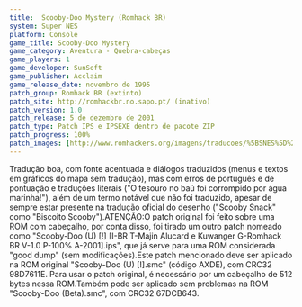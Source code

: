 ```yaml
---
title:  Scooby-Doo Mystery (Romhack BR)
system: Super NES
platform: Console
game_title: Scooby-Doo Mystery
game_category: Aventura - Quebra-cabeças
game_players: 1
game_developer: SunSoft
game_publisher: Acclaim
game_release_date: novembro de 1995
patch_group: Romhack BR (extinto)
patch_site: http://romhackbr.no.sapo.pt/ (inativo)
patch_version: 1.0
patch_release: 5 de dezembro de 2001
patch_type: Patch IPS e IPSEXE dentro de pacote ZIP
patch_progress: 100%
patch_images: [http://www.romhackers.org/imagens/traducoes/%5BSNES%5D%20Scooby-Doo%20Mystery%20-%20Romhack%20BR%20-%201.png,http://www.romhackers.org/imagens/traducoes/%5BSNES%5D%20Scooby-Doo%20Mystery%20-%20Romhack%20BR%20-%202.png,http://www.romhackers.org/imagens/traducoes/%5BSNES%5D%20Scooby-Doo%20Mystery%20-%20Romhack%20BR%20-%203.png]
---
```

Tradução boa, com fonte acentuada e diálogos traduzidos (menus e textos em gráficos do mapa sem tradução), mas com erros de português e de pontuação e traduções literais ("O tesouro no baú foi corrompido por água marinha!"), além de um termo notável que não foi traduzido, apesar de sempre estar presente na tradução oficial do desenho ("Scooby Snack" como "Biscoito Scooby").ATENÇÃO:O patch original foi feito sobre uma ROM com cabeçalho, por conta disso, foi tirado um outro patch nomeado como "Scooby-Doo (U) [!] [I-BR T-Majin Alucard e Kuwanger G-Romhack BR V-1.0 P-100% A-2001].ips", que já serve para uma ROM considerada "good dump" (sem modificações).Este patch mencionado deve ser aplicado na ROM original "Scooby-Doo (U) [!].smc" (código AXDE), com CRC32 98D7611E. Para usar o patch original, é necessário por um cabeçalho de 512 bytes nessa ROM.Também pode ser aplicado sem problemas na ROM "Scooby-Doo (Beta).smc", com CRC32 67DCB643.